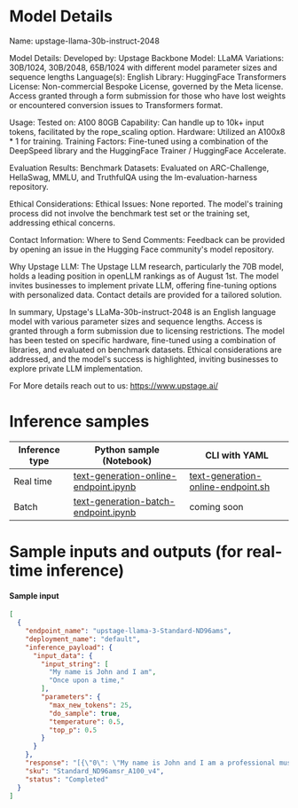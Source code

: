 # **Model Details**

Name: upstage-llama-30b-instruct-2048

Model Details:
Developed by: Upstage
Backbone Model: LLaMA
Variations: 30B/1024, 30B/2048, 65B/1024 with different model parameter sizes and sequence lengths
Language(s): English
Library: HuggingFace Transformers
License: Non-commercial Bespoke License, governed by the Meta license. Access granted through a form submission for those who have lost weights or encountered conversion issues to Transformers format.

Usage:
Tested on: A100 80GB
Capability: Can handle up to 10k+ input tokens, facilitated by the rope_scaling option.
Hardware: Utilized an A100x8 * 1 for training.
Training Factors: Fine-tuned using a combination of the DeepSpeed library and the HuggingFace Trainer / HuggingFace Accelerate.

Evaluation Results:
Benchmark Datasets: Evaluated on ARC-Challenge, HellaSwag, MMLU, and TruthfulQA using the lm-evaluation-harness repository.

Ethical Considerations:
Ethical Issues: None reported. The model's training process did not involve the benchmark test set or the training set, addressing ethical concerns.

Contact Information:
Where to Send Comments: Feedback can be provided by opening an issue in the Hugging Face community's model repository.

Why Upstage LLM: The Upstage LLM research, particularly the 70B model, holds a leading position in openLLM rankings as of August 1st. The model invites businesses to implement private LLM, offering fine-tuning options with personalized data. Contact details are provided for a tailored solution.

In summary, Upstage's LLaMa-30b-instruct-2048 is an English language model with various parameter sizes and sequence lengths. Access is granted through a form submission due to licensing restrictions. The model has been tested on specific hardware, fine-tuned using a combination of libraries, and evaluated on benchmark datasets. Ethical considerations are addressed, and the model's success is highlighted, inviting businesses to explore private LLM implementation.

For More details reach out to us: https://www.upstage.ai/


# **Inference samples**

Inference type|Python sample (Notebook)|CLI with YAML
|--|--|--|
Real time|<a href="https://aka.ms/azureml-infer-online-sdk-text-generation-dolly" target="_blank">text-generation-online-endpoint.ipynb</a>|<a href="https://aka.ms/azureml-infer-online-cli-text-generation-dolly" target="_blank">text-generation-online-endpoint.sh</a>
Batch |<a href="https://aka.ms/azureml-infer-batch-sdk-text-generation" target="_blank">text-generation-batch-endpoint.ipynb</a>| coming soon

# Sample inputs and outputs (for real-time inference)

#### Sample input
```json
[
  {
    "endpoint_name": "upstage-llama-3-Standard-ND96ams",
    "deployment_name": "default",
    "inference_payload": {
      "input_data": {
        "input_string": [
          "My name is John and I am",
          "Once upon a time,"
        ],
        "parameters": {
          "max_new_tokens": 25,
          "do_sample": true,
          "temperature": 0.5,
          "top_p": 0.5
        }
      }
    },
    "response": "[{\"0\": \"My name is John and I am a professional musician. I have been playing the guitar for over 20 years and teaching for 10 years.\"}, {\"0\": \"Once upon a time, there was a little girl named Emily. Emily loved to play with her toys, especially her teddy bear,\"}]",
    "sku": "Standard_ND96amsr_A100_v4",
    "status": "Completed"
  }
]
```
